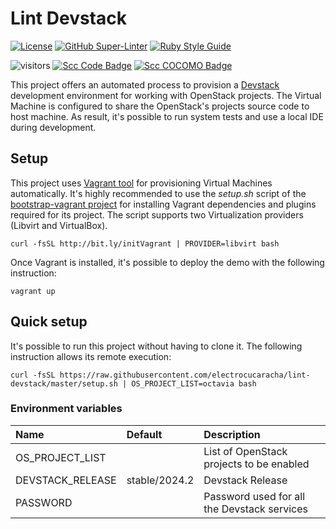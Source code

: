 # Lint Devstack

<!-- markdown-link-check-disable-next-line -->

[![License](https://img.shields.io/badge/License-Apache%202.0-blue.svg)](https://opensource.org/licenses/Apache-2.0)
[![GitHub Super-Linter](https://github.com/electrocucaracha/lint-devstack/workflows/Lint%20Code%20Base/badge.svg)](https://github.com/marketplace/actions/super-linter)
[![Ruby Style Guide](https://img.shields.io/badge/code_style-rubocop-brightgreen.svg)](https://github.com/rubocop/rubocop)

<!-- markdown-link-check-disable-next-line -->

![visitors](https://visitor-badge.laobi.icu/badge?page_id=electrocucaracha.lint-devstack)
[![Scc Code Badge](https://sloc.xyz/github/electrocucaracha/lint-devstack?category=code)](https://github.com/boyter/scc/)
[![Scc COCOMO Badge](https://sloc.xyz/github/electrocucaracha/lint-devstack?category=cocomo)](https://github.com/boyter/scc/)

This project offers an automated process to provision a [Devstack][1]
development environment for working with OpenStack projects. The
Virtual Machine is configured to share the OpenStack's projects source
code to host machine. As result, it's possible to run system tests
and use a local IDE during development.

## Setup

This project uses [Vagrant tool][2] for provisioning Virtual Machines
automatically. It's highly recommended to use the _setup.sh_ script
of the [bootstrap-vagrant project][3] for installing Vagrant
dependencies and plugins required for its project. The script
supports two Virtualization providers (Libvirt and VirtualBox).

    curl -fsSL http://bit.ly/initVagrant | PROVIDER=libvirt bash

Once Vagrant is installed, it's possible to deploy the demo with the
following instruction:

    vagrant up

## Quick setup

It's possible to run this project without having to clone it. The following
instruction allows its remote execution:

    curl -fsSL https://raw.githubusercontent.com/electrocucaracha/lint-devstack/master/setup.sh | OS_PROJECT_LIST=octavia bash

### Environment variables

| Name             | Default       | Description                                 |
| :--------------- | :------------ | :------------------------------------------ |
| OS_PROJECT_LIST  |               | List of OpenStack projects to be enabled    |
| DEVSTACK_RELEASE | stable/2024.2 | Devstack Release                            |
| PASSWORD         |               | Password used for all the Devstack services |

[1]: http://docs.openstack.org/developer/devstack/
[2]: https://www.vagrantup.com/
[3]: https://github.com/electrocucaracha/bootstrap-vagrant
